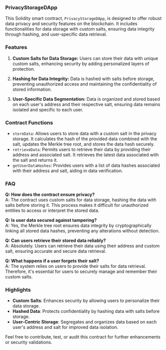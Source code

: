 ### PrivacyStorageDApp

This Solidity smart contract, `PrivacyStorageDApp`, is designed to offer robust data privacy and security features on the blockchain. It includes functionalities for data storage with custom salts, ensuring data integrity through hashing, and user-specific data retrieval.

### Features

1. **Custom Salts for Data Storage:** Users can store their data with unique custom salts, enhancing security by adding personalized layers of protection.

2. **Hashing for Data Integrity:** Data is hashed with salts before storage, preventing unauthorized access and maintaining the confidentiality of stored information.

3. **User-Specific Data Segmentation:** Data is organized and stored based on each user's address and their respective salt, ensuring data remains isolated and specific to each user.

### Contract Functions

- `storeData`: Allows users to store data with a custom salt in the privacy storage. It calculates the hash of the provided data combined with the salt, updates the Merkle tree root, and stores the data hash securely.
- `retrieveData`: Permits users to retrieve their data by providing their address and associated salt. It retrieves the latest data associated with the salt and returns it.
- `getUserDataHashes`: Provides users with a list of data hashes associated with their address and salt, aiding in data verification.

### FAQ

**Q: How does the contract ensure privacy?**  
A: The contract uses custom salts for data storage, hashing the data with salts before storing it. This process makes it difficult for unauthorized entities to access or interpret the stored data.

**Q: Is user data secured against tampering?**  
A: Yes, the Merkle tree root ensures data integrity by cryptographically linking all stored data hashes, preventing any alterations without detection.

**Q: Can users retrieve their stored data reliably?**  
A: Absolutely. Users can retrieve their data using their address and custom salt, ensuring accurate and secure data retrieval.

**Q: What happens if a user forgets their salt?**  
A: The system relies on users to provide their salts for data retrieval. Therefore, it's essential for users to securely manage and remember their custom salts.

### Highlights

- **Custom Salts**: Enhances security by allowing users to personalize their data storage.
- **Hashed Data**: Protects confidentiality by hashing data with salts before storage.
- **User-Centric Storage**: Segregates and organizes data based on each user's address and salt for improved data isolation.

Feel free to contribute, test, or audit this contract for further enhancements or security validations.